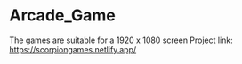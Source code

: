 # Arcade_Game
The games are suitable for a 1920 x 1080 screen  Project link: https://scorpiongames.netlify.app/

